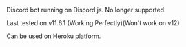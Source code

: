 Discord bot running on Discord.js. No longer supported. 

Last tested on v11.6.1 (Working Perfectly)(Won't work on v12)

Can be used on Heroku platform.
